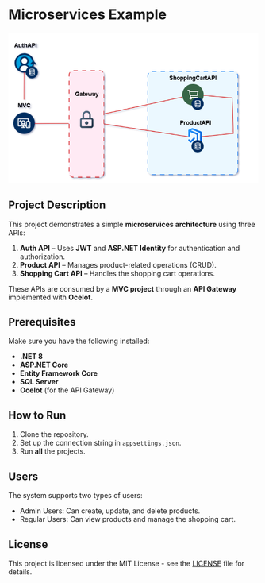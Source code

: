 # Microservices Example
![alt text](https://github.com/josue130/ShoeStore/blob/master/Assets/ShoeStoreDiagram.PNG "Img")
## Project Description  
This project demonstrates a simple **microservices architecture** using three APIs:  
1. **Auth API** – Uses **JWT** and **ASP.NET Identity** for authentication and authorization.  
2. **Product API** – Manages product-related operations (CRUD).  
3. **Shopping Cart API** – Handles the shopping cart operations.

These APIs are consumed by a **MVC project** through an **API Gateway** implemented with **Ocelot**.


## Prerequisites  
Make sure you have the following installed:  
- **.NET 8**
- **ASP.NET Core**
- **Entity Framework Core**
- **SQL Server**
- **Ocelot** (for the API Gateway)

 
## How to Run
1. Clone the repository.
2. Set up the connection string in `appsettings.json`.
3. Run **all** the projects.

## Users
The system supports two types of users:

- Admin Users: Can create, update, and delete products.
- Regular Users: Can view products and manage the shopping cart.



## License
This project is licensed under the MIT License - see the [LICENSE](LICENSE) file for details.
